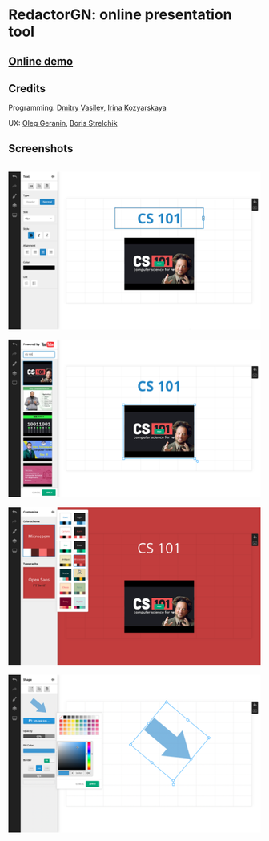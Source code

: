 # RedactorGN: online presentation tool

## **[Online demo](https://redactor-gn.github.io/)**

## Credits

Programming: [Dmitry Vasilev](https://github.com/dmitry-vsl), [Irina Kozyarskaya](https://www.linkedin.com/in/%D0%B8%D1%80%D0%B8%D0%BD%D0%B0-%D0%BA%D0%BE%D0%B7%D1%8F%D1%80%D1%81%D0%BA%D0%B0%D1%8F-06121494/)

UX: [Oleg Geranin](https://www.linkedin.com/in/oleg-geranin-2283049a/), [Boris Strelchik](https://www.linkedin.com/in/strelchik/)

## Screenshots

&nbsp;
![1](./docs/1.png)
&nbsp;
![2](./docs/2.png)
&nbsp;
![3](./docs/3.png)
&nbsp;
![4](./docs/4.png)
